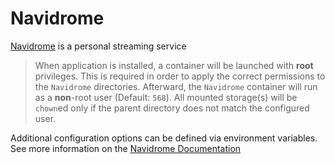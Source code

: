 # Navidrome

[Navidrome](https://www.navidrome.org/) is a personal streaming service

> When application is installed, a container will be launched with **root** privileges.
> This is required in order to apply the correct permissions to the `Navidrome` directories.
> Afterward, the `Navidrome` container will run as a **non**-root user (Default: `568`).
> All mounted storage(s) will be `chown`ed only if the parent directory does not match the configured user.

Additional configuration options can be defined via environment variables.
See more information on the [Navidrome Documentation](https://www.navidrome.org/docs/usage/configuration-options)
